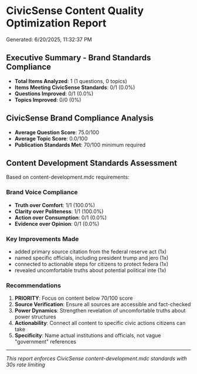 # CivicSense Content Quality Optimization Report
Generated: 6/20/2025, 11:32:37 PM

## Executive Summary - Brand Standards Compliance
- **Total Items Analyzed**: 1 (1 questions, 0 topics)
- **Items Meeting CivicSense Standards**: 0/1 (0.0%)
- **Questions Improved**: 0/1 (0.0%)
- **Topics Improved**: 0/0 (0%)

## CivicSense Brand Compliance Analysis
- **Average Question Score**: 75.0/100
- **Average Topic Score**: 0.0/100
- **Publication Standards Met**: 70/100 minimum required

## Content Development Standards Assessment
Based on content-development.mdc requirements:

### Brand Voice Compliance
- **Truth over Comfort**: 1/1 (100.0%)
- **Clarity over Politeness**: 1/1 (100.0%)
- **Action over Consumption**: 0/1 (0.0%)
- **Evidence over Opinion**: 0/1 (0.0%)

### Key Improvements Made
- added primary source citation from the federal reserve act (1x)
- named specific officials, including president trump and jero (1x)
- connected to actionable steps for citizens to protect federa (1x)
- revealed uncomfortable truths about potential political inte (1x)

### Recommendations
1. **PRIORITY**: Focus on content below 70/100 score
2. **Source Verification**: Ensure all sources are accessible and fact-checked
3. **Power Dynamics**: Strengthen revelation of uncomfortable truths about power structures
4. **Actionability**: Connect all content to specific civic actions citizens can take
5. **Specificity**: Name actual institutions and officials, not vague "government" references

---
*This report enforces CivicSense content-development.mdc standards with 30s rate limiting*
